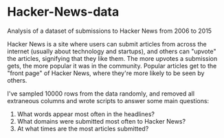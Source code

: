 # Hacker-News-data
Analysis of a dataset of submissions to Hacker News from 2006 to 2015

Hacker News is a site where users can submit articles from across the internet (usually about technology and startups), 
and others can "upvote" the articles, signifying that they like them. The more upvotes a submission gets, the more popular 
it was in the community. Popular articles get to the "front page" of Hacker News, where they're more likely to be seen by others.

I've sampled 10000 rows from the data randomly, and removed all extraneous columns and wrote scripts to answer some main questions:

1. What words appear most often in the headlines?
2. What domains were submitted most often to Hacker News?
3. At what times are the most articles submitted?
